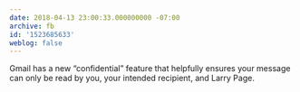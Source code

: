 ```yaml
---
date: 2018-04-13 23:00:33.000000000 -07:00
archive: fb
id: '1523685633'
weblog: false
---
```


Gmail has a new “confidential” feature that helpfully ensures your message can only be read by you, your intended recipient, and Larry Page.
